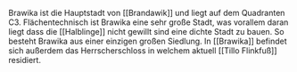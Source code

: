 Brawika ist die Hauptstadt von [[Brandawik]] und liegt auf dem Quadranten C3. Flächentechnisch ist Brawika eine sehr große Stadt, was vorallem daran liegt dass die [[Halblinge]] nicht gewillt sind eine dichte Stadt zu bauen. So besteht Brawika aus einer einzigen großen Siedlung.
In [[Brawika]] befindet sich außerdem das Herrscherschloss in welchem aktuell [[Tillo Flinkfuß]] residiert. 
